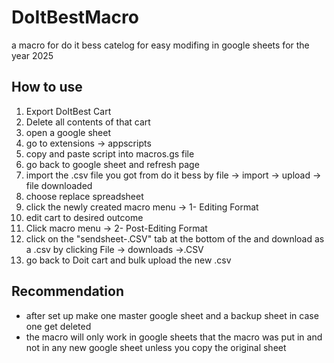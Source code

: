 # DoItBestMacro
a macro for do it bess catelog for easy modifing in google sheets for the year 2025

## How to use
1. Export DoItBest Cart
2. Delete all contents of that cart
3. open a google sheet
4. go to extensions -> appscripts
5. copy and paste script into macros.gs file
6. go back to google sheet and refresh page
8. import the .csv file you got from do it bess by file -> import -> upload -> file downloaded
9. choose replace spreadsheet
10. click the newly created macro menu -> 1- Editing Format
11. edit cart to desired outcome
12. Click macro menu -> 2- Post-Editing Format
13. click on the "sendsheet-.CSV" tab at the bottom of the and download as a .csv by clicking File -> downloads ->.CSV 
14. go back to Doit cart and bulk upload the new .csv

## Recommendation

- after set up make one master google sheet and a backup sheet in case one get deleted
- the macro will only work in google sheets that the macro was put in and not in any new google sheet unless you copy the original sheet
